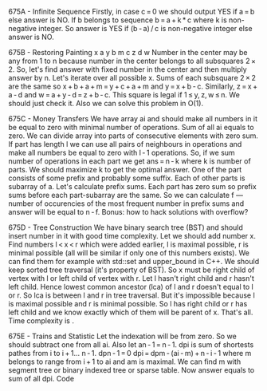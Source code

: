 675A - Infinite Sequence
Firstly, in case c = 0 we should output YES if a = b else answer is NO.
If b belongs to sequence b = a + k * c where k is non-negative integer.
So answer is YES if (b - a) / c is non-negative integer else answer is NO.


675B - Restoring Painting
x a y
b m c
z d w
Number in the center may be any from 1 to n because number in the center belongs to all subsquares 2 × 2. So, let's find answer with fixed number in the center and then multiply answer by n.
Let's iterate over all possible x. Sums of each subsquare 2 × 2 are the same so x + b + a + m = y + c + a + m and y = x + b - c.
Similarly, z = x + a - d and w = a + y - d = z + b - c.
This square is legal if 1 ≤ y, z, w ≤ n. We should just check it.
Also we can solve this problem in O(1).


675C - Money Transfers
We have array ai and should make all numbers in it be equal to zero with minimal number of operations. Sum of all ai equals to zero.
We can divide array into parts of consecutive elements with zero sum. If part has length l we can use all pairs of neighbours in operations and make all numbers be equal to zero with l - 1 operations.
So, if we sum number of operations in each part we get ans = n - k where k is number of parts. We should maximize k to get the optimal answer.
One of the part consists of some prefix and probably some suffix. Each of other parts is subarray of a.
Let's calculate prefix sums. Each part has zero sum so prefix sums before each part-subarray are the same.
So we can calculate f — number of occurencies of the most frequent number in prefix sums and answer will be equal to n - f.
Bonus: how to hack solutions with overflow?


675D - Tree Construction
We have binary search tree (BST) and should insert number in it with good time complexity.
Let we should add number x. Find numbers l < x < r which were added earlier, l is maximal possible, r is minimal possible (all will be similar if only one of this numbers exists). We can find them for example with std::set and upper_bound in C++.
We should keep sorted tree traversal (it's property of BST). So x must be right child of vertex with l or left child of vertex with r.
Let l hasn't right child and r hasn't left child. Hence lowest common ancestor (lca) of l and r doesn't equal to l or r. So lca is between l and r in tree traversal. But it's impossible because l is maximal possible and r is minimal possible. So l has right child or r has left child and we know exactly which of them will be parent of x.
That's all. Time complexity is .


675E - Trains and Statistic
Let the indexation will be from zero. So we should subtract one from all ai. Also let an - 1 = n - 1.
dpi is sum of shortests pathes from i to i + 1... n - 1.
dpn - 1 = 0
dpi = dpm - (ai - m) + n - i - 1 where m belongs to range from i + 1 to ai and am is maximal. We can find m with segment tree or binary indexed tree or sparse table.
Now answer equals to sum of all dpi.
Code
